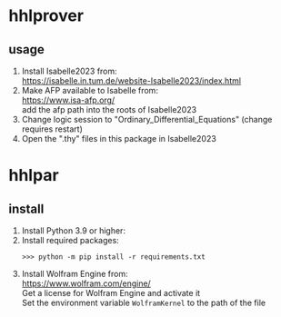 # hhlprover
## usage
   1. Install Isabelle2023 from:<br>
        https://isabelle.in.tum.de/website-Isabelle2023/index.html  <br>
   2. Make AFP available to Isabelle from:<br>
	https://www.isa-afp.org/ <br>
      add the afp path into the roots of Isabelle2023 <br>
   3. Change logic session to "Ordinary_Differential_Equations" (change requires restart) <br>
   4. Open the ".thy" files in this package in Isabelle2023 <br>

# hhlpar
## install
   1. Install Python 3.9 or higher:
   2. Install required packages:
      ```
      >>> python -m pip install -r requirements.txt
      ```
   3. Install Wolfram Engine from:<br>
   	https://www.wolfram.com/engine/ <br>
      Get a license for Wolfram Engine and activate it <br>
      Set the environment variable `WolframKernel` to the path of the file

